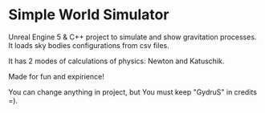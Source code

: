 # Simple World Simulator

Unreal Engine 5 & C++ project to simulate and show gravitation processes.
It loads sky bodies configurations from csv files.

It has 2 modes of calculations of physics: Newton and Katuschik.

Made for fun and expirience!

You can change anything in project, but You must keep "GydruS" in credits =).